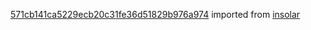 [571cb141ca5229ecb20c31fe36d51829b976a974](https://github.com/insolar/insolar/commit/571cb141ca5229ecb20c31fe36d51829b976a974) imported from [insolar](https://github.com/insolar/insolar)
